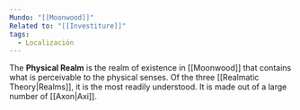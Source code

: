 ```yaml
---
Mundo: "[[Moonwood]]"
Related to: "[[Investiture]]"
tags:
  - Localización
---
```

The **Physical Realm** is the realm of existence in [[Moonwood]] that contains what is perceivable to the physical senses. Of the three [[Realmatic Theory|Realms]], it is the most readily understood. It is made out of a large number of [[Axon|Axi]].